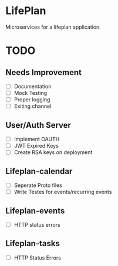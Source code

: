 # LifePlan
Microservices for a lifeplan application.

# TODO
## Needs Improvement
* [ ] Documentation
* [ ] Mock Testing
* [ ] Proper logging
* [ ] Exiting channel

## User/Auth Server
* [ ] Implement OAUTH
* [ ] JWT Expired Keys 
* [ ] Create RSA keys on deployment

## Lifeplan-calendar
* [ ] Seperate Proto files
* [ ] Write Testes for events/recurring events

## Lifeplan-events
* [ ] HTTP status errors

## Lifeplan-tasks
* [ ] HTTP Status Errors